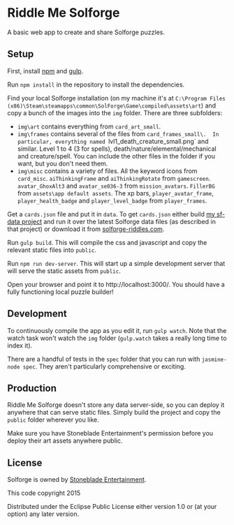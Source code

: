 # Riddle Me Solforge

A basic web app to create and share Solforge puzzles.

##  Setup

First, install [npm](https://www.npmjs.com/) and [gulp](http://gulpjs.com/).

Run `npm install` in the repository to install the dependencies.

Find your local Solforge installation (on my machine it's at `C:\Program Files (x86)\Steam\steamapps\common\SolForge\Game\compiled\assets\art`) and copy a bunch of the images into the `img` folder.  There are three subfolders:

* `img\art` contains everything from `card_art_small`.
* `img\frames` contains several of the files from `card_frames_small\.  In particular, everything named `lvl1_death_creature_small.png` and similar.  Level 1 to 4 (3 for spells), death/nature/elemental/mechanical and creature/spell.  You can include the other files in the folder if you want, but you don't need them.
* `img\misc` contains a variety of files.  All the keyword icons from `card_misc`.  `aiThinkingFrame` and `aiThinkingRotate` from `gamescreen`.  `avatar_GhoxAlt3` and `avatar_se036-3` from `mission_avatars`.  `FillerBG` from `assets\app default assets`. The xp bars, `player_avatar_frame`, `player_health_badge` and `player_level_badge` from `player_frames`.

Get a `cards.json` file and put it in `data`.  To get `cards.json` either build [my sf-data project](https://github.com/skermes/sf-data) and run it over the latest Solforge data files (as described in that project) or download it from [solforge-riddles.com](http://solforge-riddles.com/data/cards.json).

Run `gulp build`.  This will compile the css and javascript and copy the relevant static files into `public`.

Run `npm run dev-server`.  This will start up a simple development server that will serve the static assets from `public`.

Open your browser and point it to http://localhost:3000/.  You should have a fully functioning local puzzle builder!

## Development

To continuously compile the app as you edit it, run `gulp watch`.  Note that the watch task won't watch the `img` folder (`gulp.watch` takes a really long time to index it).

There are a handful of tests in the `spec` folder that you can run with `jasmine-node spec`.  They aren't particularly comprehensive or exciting.

## Production

Riddle Me Solforge doesn't store any data server-side, so you can deploy it anywhere that can serve static files.  Simply build the project and copy the `public` folder wherever you like.

Make sure you have Stoneblade Entertainment's permission before you deploy their art assets anywhere public.

## License

Solforge is owned by [Stoneblade Entertainment](http://solforgegame.com).

This code copyright 2015

Distributed under the Eclipse Public License either version 1.0 or (at your option) any later version.
